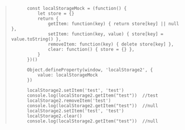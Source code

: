 > ```
> 		const localStorageMock = (function() {
> 			let store = {}
> 			return {
> 				getItem: function(key) { return store[key] || null },
> 				setItem: function(key, value) { store[key] = value.toString() },
> 				removeItem: function(key) { delete store[key] },
> 				clear: function() { store = {} },
> 			}
> 		})()
> 
> 		Object.defineProperty(window, 'localStorage2', {
> 			value: localStorageMock
> 		})
> 		
> 		localStorage2.setItem('test', 'test')
> 		console.log(localStorage2.getItem("test"))  //test
> 		localStorage2.removeItem('test')
> 		console.log(localStorage2.getItem("test"))  //null
> 		localStorage2.setItem('test', 'test')
> 		localStorage2.clear()
> 		console.log(localStorage2.getItem("test"))  //null
> ```

